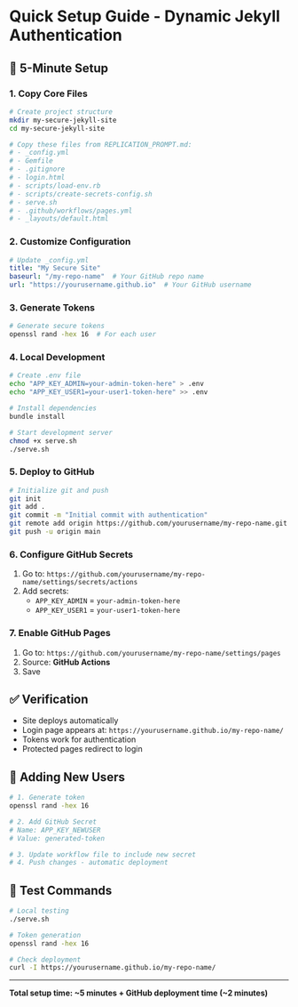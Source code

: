 # Quick Setup Guide - Dynamic Jekyll Authentication

## 🚀 **5-Minute Setup**

### **1. Copy Core Files**
```bash
# Create project structure
mkdir my-secure-jekyll-site
cd my-secure-jekyll-site

# Copy these files from REPLICATION_PROMPT.md:
# - _config.yml
# - Gemfile  
# - .gitignore
# - login.html
# - scripts/load-env.rb
# - scripts/create-secrets-config.sh
# - serve.sh
# - .github/workflows/pages.yml
# - _layouts/default.html
```

### **2. Customize Configuration**
```yaml
# Update _config.yml
title: "My Secure Site"
baseurl: "/my-repo-name"  # Your GitHub repo name
url: "https://yourusername.github.io"  # Your GitHub username
```

### **3. Generate Tokens**
```bash
# Generate secure tokens
openssl rand -hex 16  # For each user
```

### **4. Local Development**
```bash
# Create .env file
echo "APP_KEY_ADMIN=your-admin-token-here" > .env
echo "APP_KEY_USER1=your-user1-token-here" >> .env

# Install dependencies
bundle install

# Start development server
chmod +x serve.sh
./serve.sh
```

### **5. Deploy to GitHub**
```bash
# Initialize git and push
git init
git add .
git commit -m "Initial commit with authentication"
git remote add origin https://github.com/yourusername/my-repo-name.git
git push -u origin main
```

### **6. Configure GitHub Secrets**
1. Go to: `https://github.com/yourusername/my-repo-name/settings/secrets/actions`
2. Add secrets:
   - `APP_KEY_ADMIN` = `your-admin-token-here`
   - `APP_KEY_USER1` = `your-user1-token-here`

### **7. Enable GitHub Pages**
1. Go to: `https://github.com/yourusername/my-repo-name/settings/pages`
2. Source: **GitHub Actions**
3. Save

## ✅ **Verification**
- Site deploys automatically
- Login page appears at: `https://yourusername.github.io/my-repo-name/`
- Tokens work for authentication
- Protected pages redirect to login

## 🔧 **Adding New Users**
```bash
# 1. Generate token
openssl rand -hex 16

# 2. Add GitHub Secret
# Name: APP_KEY_NEWUSER
# Value: generated-token

# 3. Update workflow file to include new secret
# 4. Push changes - automatic deployment
```

## 📱 **Test Commands**
```bash
# Local testing
./serve.sh

# Token generation
openssl rand -hex 16

# Check deployment
curl -I https://yourusername.github.io/my-repo-name/
```

---

**Total setup time: ~5 minutes + GitHub deployment time (~2 minutes)** 